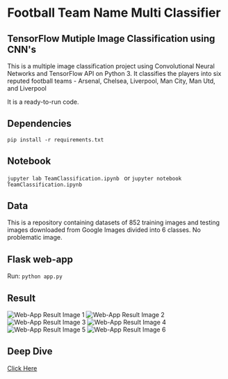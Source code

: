 # Football Team Name Multi Classifier

## TensorFlow Mutiple Image Classification using CNN's
This is a multiple image classification project using Convolutional Neural Networks and TensorFlow API on Python 3. It classifies the players into six reputed football teams - Arsenal, Chelsea, Liverpool, Man City, Man Utd, and Liverpool

It is a ready-to-run code.
## Dependencies

```pip install -r requirements.txt```

## Notebook

```jupyter lab TeamClassification.ipynb ```  or  ```jupyter notebook TeamClassification.ipynb ```

## Data

This is a repository containing datasets of 852 training images and testing images downloaded from Google Images divided into 6 classes. No problematic image.


## Flask web-app

Run:
```python app.py```

## Result

![Web-App Result Image 1](/result/tw1.png)
![Web-App Result Image 2](/result/tw2.png)
![Web-App Result Image 3](/result/tw4.png)
![Web-App Result Image 4](/result/tw5.png)
![Web-App Result Image 5](/result/tw7.png)
![Web-App Result Image 6](/result/tw8.png)

## Deep Dive

[Click Here](https://twitter.com/zubairftbl/status/1534196756245647360)
